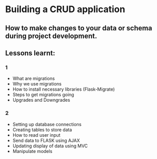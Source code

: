 # Building a CRUD application
## How to make changes to your data or schema during project development.

## Lessons learnt:
### 1
* What are migrations
* Why we use migrations
* How to install necessary libraries (Flask-Migrate)
* Steps to get migrations going
* Upgrades and Downgrades
### 2
* Setting up database connections
* Creating tables to store data
* How to read user input
* Send data to FLASK using AJAX
* Updating display of data using MVC
* Manipulate models
